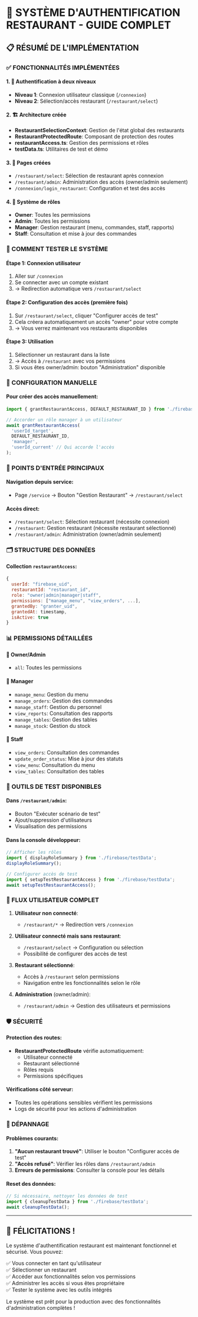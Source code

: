 # 🏪 SYSTÈME D'AUTHENTIFICATION RESTAURANT - GUIDE COMPLET

## 📋 RÉSUMÉ DE L'IMPLÉMENTATION

### ✅ FONCTIONNALITÉS IMPLÉMENTÉES

#### 1. 🔐 Authentification à deux niveaux
- **Niveau 1**: Connexion utilisateur classique (`/connexion`)
- **Niveau 2**: Sélection/accès restaurant (`/restaurant/select`)

#### 2. 🏗️ Architecture créée
- **RestaurantSelectionContext**: Gestion de l'état global des restaurants
- **RestaurantProtectedRoute**: Composant de protection des routes
- **restaurantAccess.ts**: Gestion des permissions et rôles
- **testData.ts**: Utilitaires de test et démo

#### 3. 📱 Pages créées
- `/restaurant/select`: Sélection de restaurant après connexion
- `/restaurant/admin`: Administration des accès (owner/admin seulement)
- `/connexion/login_restaurant`: Configuration et test des accès

#### 4. 👥 Système de rôles
- **Owner**: Toutes les permissions
- **Admin**: Toutes les permissions 
- **Manager**: Gestion restaurant (menu, commandes, staff, rapports)
- **Staff**: Consultation et mise à jour des commandes

### 🚀 COMMENT TESTER LE SYSTÈME

#### Étape 1: Connexion utilisateur
1. Aller sur `/connexion`
2. Se connecter avec un compte existant
3. → Redirection automatique vers `/restaurant/select`

#### Étape 2: Configuration des accès (première fois)
1. Sur `/restaurant/select`, cliquer "Configurer accès de test"
2. Cela créera automatiquement un accès "owner" pour votre compte
3. → Vous verrez maintenant vos restaurants disponibles

#### Étape 3: Utilisation
1. Sélectionner un restaurant dans la liste
2. → Accès à `/restaurant` avec vos permissions
3. Si vous êtes owner/admin: bouton "Administration" disponible

### 🔧 CONFIGURATION MANUELLE

#### Pour créer des accès manuellement:
```typescript
import { grantRestaurantAccess, DEFAULT_RESTAURANT_ID } from './firebase/restaurantAccess';

// Accorder un rôle manager à un utilisateur
await grantRestaurantAccess(
  'userId_target',
  DEFAULT_RESTAURANT_ID,
  'manager',
  'userId_current' // Qui accorde l'accès
);
```

### 🎯 POINTS D'ENTRÉE PRINCIPAUX

#### Navigation depuis service:
- Page `/service` → Bouton "Gestion Restaurant" → `/restaurant/select`

#### Accès direct:
- `/restaurant/select`: Sélection restaurant (nécessite connexion)
- `/restaurant`: Gestion restaurant (nécessite restaurant sélectionné)
- `/restaurant/admin`: Administration (owner/admin seulement)

### 🗂️ STRUCTURE DES DONNÉES

#### Collection `restaurantAccess`:
```javascript
{
  userId: "firebase_uid",
  restaurantId: "restaurant_id", 
  role: "owner|admin|manager|staff",
  permissions: ["manage_menu", "view_orders", ...],
  grantedBy: "granter_uid",
  grantedAt: timestamp,
  isActive: true
}
```

### 📊 PERMISSIONS DÉTAILLÉES

#### 👑 Owner/Admin
- `all`: Toutes les permissions

#### 👔 Manager  
- `manage_menu`: Gestion du menu
- `manage_orders`: Gestion des commandes
- `manage_staff`: Gestion du personnel
- `view_reports`: Consultation des rapports
- `manage_tables`: Gestion des tables
- `manage_stock`: Gestion du stock

#### 👥 Staff
- `view_orders`: Consultation des commandes
- `update_order_status`: Mise à jour des statuts
- `view_menu`: Consultation du menu
- `view_tables`: Consultation des tables

### 🧪 OUTILS DE TEST DISPONIBLES

#### Dans `/restaurant/admin`:
- Bouton "Exécuter scénario de test"
- Ajout/suppression d'utilisateurs
- Visualisation des permissions

#### Dans la console développeur:
```javascript
// Afficher les rôles
import { displayRoleSummary } from './firebase/testData';
displayRoleSummary();

// Configurer accès de test
import { setupTestRestaurantAccess } from './firebase/testData';
await setupTestRestaurantAccess();
```

### 🔄 FLUX UTILISATEUR COMPLET

1. **Utilisateur non connecté**:
   - `/restaurant/*` → Redirection vers `/connexion`

2. **Utilisateur connecté mais sans restaurant**:
   - `/restaurant/select` → Configuration ou sélection
   - Possibilité de configurer des accès de test

3. **Restaurant sélectionné**:
   - Accès à `/restaurant` selon permissions
   - Navigation entre les fonctionnalités selon le rôle

4. **Administration** (owner/admin):
   - `/restaurant/admin` → Gestion des utilisateurs et permissions

### 🛡️ SÉCURITÉ

#### Protection des routes:
- **RestaurantProtectedRoute** vérifie automatiquement:
  - Utilisateur connecté
  - Restaurant sélectionné  
  - Rôles requis
  - Permissions spécifiques

#### Vérifications côté serveur:
- Toutes les opérations sensibles vérifient les permissions
- Logs de sécurité pour les actions d'administration

### 🐛 DÉPANNAGE

#### Problèmes courants:
1. **"Aucun restaurant trouvé"**: Utiliser le bouton "Configurer accès de test"
2. **"Accès refusé"**: Vérifier les rôles dans `/restaurant/admin`
3. **Erreurs de permissions**: Consulter la console pour les détails

#### Reset des données:
```javascript
// Si nécessaire, nettoyer les données de test
import { cleanupTestData } from './firebase/testData';
await cleanupTestData();
```

---

## 🎉 FÉLICITATIONS !

Le système d'authentification restaurant est maintenant fonctionnel et sécurisé. Vous pouvez:

✅ Vous connecter en tant qu'utilisateur  
✅ Sélectionner un restaurant  
✅ Accéder aux fonctionnalités selon vos permissions  
✅ Administrer les accès si vous êtes propriétaire  
✅ Tester le système avec les outils intégrés  

Le système est prêt pour la production avec des fonctionnalités d'administration complètes !
